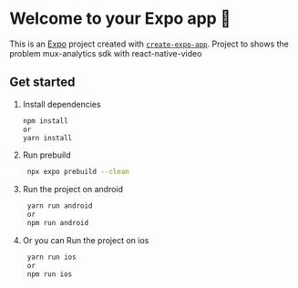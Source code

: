 # Welcome to your Expo app 👋

This is an [Expo](https://expo.dev) project created with [`create-expo-app`](https://www.npmjs.com/package/create-expo-app).
Project to shows the problem mux-analytics sdk with react-native-video

## Get started

1. Install dependencies

   ```bash
   npm install
   or
   yarn install
   ```

2. Run prebuild

   ```bash
    npx expo prebuild --clean
   ```

3. Run the project on android

   ```bash
    yarn run android
    or
    npm run android
   ```

4. Or you can Run the project on ios

   ```bash
    yarn run ios
    or
    npm run ios
   ```
